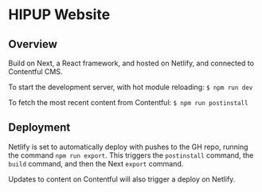 # HIPUP Website

## Overview
Build on Next, a React framework, and hosted on Netlify, and connected to Contentful CMS.

To start the development server, with hot module reloading:
```$ npm run dev```

To fetch the most recent content from Contentful: 
```$ npm run postinstall```

## Deployment
Netlify is set to automatically deploy with pushes to the GH repo, running the command `npm run export`. This triggers the `postinstall` command, the `build` command, and then the Next `export` command.

Updates to content on Contentful will also trigger a deploy on Netlify.